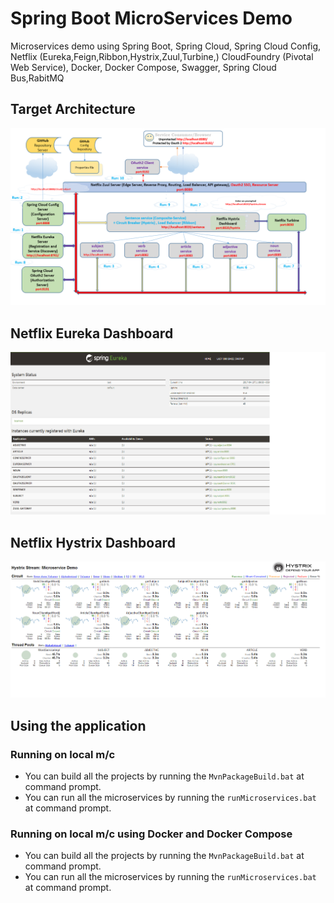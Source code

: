 # Spring Boot MicroServices Demo
Microservices demo using Spring Boot, Spring Cloud, Spring Cloud Config, Netflix (Eureka,Feign,Ribbon,Hystrix,Zuul,Turbine,) 
CloudFoundry (Pivotal Web Service), Docker, Docker Compose, Swagger, Spring Cloud Bus,RabitMQ

## Target Architecture
![Target Architecture](/images/Microservice_Demo_Architecture.png)

## Netflix Eureka Dashboard
![Eureka Dashboard](/images/Eureka-Server-Dashboard.png)

## Netflix Hystrix Dashboard
![Hystrix Dashboard](/images/Hystrix-Dashboard.png)

## Using the application

### Running on local m/c
* You can build all the projects by running the `MvnPackageBuild.bat` at command prompt.
* You can run all the microservices by running the `runMicroservices.bat` at command prompt.     

### Running on local m/c using Docker and Docker Compose
* You can build all the projects by running the `MvnPackageBuild.bat` at command prompt.
* You can run all the microservices by running the `runMicroservices.bat` at command prompt.     
